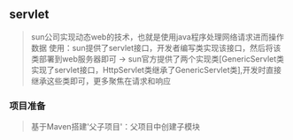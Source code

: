 ## servlet
> sun公司实现动态web的技术，也就是使用java程序处理网络请求进而操作数据
> 使用：sun提供了servlet接口，开发者编写类实现该接口，然后将该类部署到web服务器即可 -> sun官方提供了两个实现类[GenericServlet类实现了servlet接口，HttpServlet类继承了GenericServlet类],开发时直接继承这些类即可，更多聚焦在请求和响应

### 项目准备
> 基于Maven搭建'父子项目'：父项目中创建子模块



> 